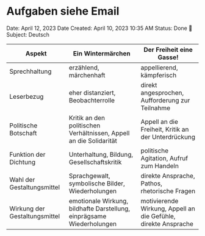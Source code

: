 # Aufgaben siehe Email

Date: April 12, 2023
Date Created: April 10, 2023 10:35 AM
Status: Done 🙌
Subject: Deutsch

| Aspekt | Ein Wintermärchen | Der Freiheit eine Gasse! |
| --- | --- | --- |
| Sprechhaltung | erzählend, märchenhaft | appellierend, kämpferisch |
| Leserbezug | eher distanziert, Beobachterrolle | direkt angesprochen, Aufforderung zur Teilnahme |
| Politische Botschaft | Kritik an den politischen Verhältnissen, Appell an die Solidarität | Appell an die Freiheit, Kritik an der Unterdrückung |
| Funktion der Dichtung | Unterhaltung, Bildung, Gesellschaftskritik | politische Agitation, Aufruf zum Handeln |
| Wahl der Gestaltungsmittel | Sprachgewalt, symbolische Bilder, Wiederholungen | direkte Ansprache, Pathos, rhetorische Fragen |
| Wirkung der Gestaltungsmittel | emotionale Wirkung, bildhafte Darstellung, einprägsame Wiederholungen | motivierende Wirkung, Appell an die Gefühle, direkte Ansprache |